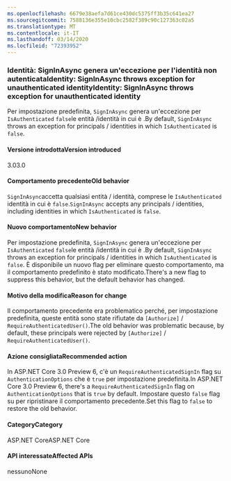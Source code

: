 ```yaml
---
ms.openlocfilehash: 6679e38aefa7d61ce430dc5375ff3b35c641ea27
ms.sourcegitcommit: 7588136e355e10cbc2582f389c90c127363c02a5
ms.translationtype: MT
ms.contentlocale: it-IT
ms.lasthandoff: 03/14/2020
ms.locfileid: "72393952"
---
```

### <a name="identity-signinasync-throws-exception-for-unauthenticated-identity"></a><span data-ttu-id="67cae-101">Identità: SignInAsync genera un'eccezione per l'identità non autenticataIdentity: SignInAsync throws exception for unauthenticated identity</span><span class="sxs-lookup"><span data-stu-id="67cae-101">Identity: SignInAsync throws exception for unauthenticated identity</span></span>

<span data-ttu-id="67cae-102">Per impostazione predefinita, `SignInAsync` genera un'eccezione per `IsAuthenticated` `false`le entità /identità in cui è .</span><span class="sxs-lookup"><span data-stu-id="67cae-102">By default, `SignInAsync` throws an exception for principals / identities in which `IsAuthenticated` is `false`.</span></span>

#### <a name="version-introduced"></a><span data-ttu-id="67cae-103">Versione introdotta</span><span class="sxs-lookup"><span data-stu-id="67cae-103">Version introduced</span></span>

<span data-ttu-id="67cae-104">3.0</span><span class="sxs-lookup"><span data-stu-id="67cae-104">3.0</span></span>

#### <a name="old-behavior"></a><span data-ttu-id="67cae-105">Comportamento precedente</span><span class="sxs-lookup"><span data-stu-id="67cae-105">Old behavior</span></span>

<span data-ttu-id="67cae-106">`SignInAsync`accetta qualsiasi entità / identità, comprese le `IsAuthenticated` identità in cui è `false`.</span><span class="sxs-lookup"><span data-stu-id="67cae-106">`SignInAsync` accepts any principals / identities, including identities in which `IsAuthenticated` is `false`.</span></span>

#### <a name="new-behavior"></a><span data-ttu-id="67cae-107">Nuovo comportamento</span><span class="sxs-lookup"><span data-stu-id="67cae-107">New behavior</span></span>

<span data-ttu-id="67cae-108">Per impostazione predefinita, `SignInAsync` genera un'eccezione per `IsAuthenticated` `false`le entità /identità in cui è .</span><span class="sxs-lookup"><span data-stu-id="67cae-108">By default, `SignInAsync` throws an exception for principals / identities in which `IsAuthenticated` is `false`.</span></span> <span data-ttu-id="67cae-109">È disponibile un nuovo flag per eliminare questo comportamento, ma il comportamento predefinito è stato modificato.</span><span class="sxs-lookup"><span data-stu-id="67cae-109">There's a new flag to suppress this behavior, but the default behavior has changed.</span></span>

#### <a name="reason-for-change"></a><span data-ttu-id="67cae-110">Motivo della modifica</span><span class="sxs-lookup"><span data-stu-id="67cae-110">Reason for change</span></span>

<span data-ttu-id="67cae-111">Il comportamento precedente era problematico perché, per impostazione predefinita, queste entità sono state rifiutate da `[Authorize]`  /  `RequireAuthenticatedUser()`.</span><span class="sxs-lookup"><span data-stu-id="67cae-111">The old behavior was problematic because, by default, these principals were rejected by `[Authorize]` / `RequireAuthenticatedUser()`.</span></span>

#### <a name="recommended-action"></a><span data-ttu-id="67cae-112">Azione consigliata</span><span class="sxs-lookup"><span data-stu-id="67cae-112">Recommended action</span></span>

<span data-ttu-id="67cae-113">In ASP.NET Core 3.0 Preview 6, c'è un `RequireAuthenticatedSignIn` flag su `AuthenticationOptions` che è `true` per impostazione predefinita.</span><span class="sxs-lookup"><span data-stu-id="67cae-113">In ASP.NET Core 3.0 Preview 6, there's a `RequireAuthenticatedSignIn` flag on `AuthenticationOptions` that is `true` by default.</span></span> <span data-ttu-id="67cae-114">Impostare questo `false` flag su per ripristinare il comportamento precedente.</span><span class="sxs-lookup"><span data-stu-id="67cae-114">Set this flag to `false` to restore the old behavior.</span></span>

#### <a name="category"></a><span data-ttu-id="67cae-115">Category</span><span class="sxs-lookup"><span data-stu-id="67cae-115">Category</span></span>

<span data-ttu-id="67cae-116">ASP.NET Core</span><span class="sxs-lookup"><span data-stu-id="67cae-116">ASP.NET Core</span></span>

#### <a name="affected-apis"></a><span data-ttu-id="67cae-117">API interessate</span><span class="sxs-lookup"><span data-stu-id="67cae-117">Affected APIs</span></span>

<span data-ttu-id="67cae-118">nessuno</span><span class="sxs-lookup"><span data-stu-id="67cae-118">None</span></span>

<!-- 

#### Affected APIs

Not detectable via API analysis

-->
